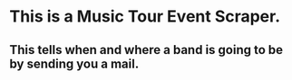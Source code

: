 # This is a Music Tour Event Scraper.
## This tells when and where a band is going to be by sending you a mail.